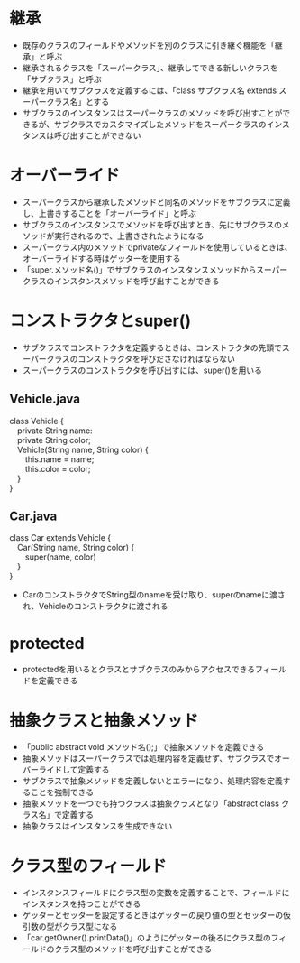# 継承
- 既存のクラスのフィールドやメソッドを別のクラスに引き継ぐ機能を「継承」と呼ぶ
- 継承されるクラスを「スーパークラス」、継承してできる新しいクラスを「サブクラス」と呼ぶ
- 継承を用いてサブクラスを定義するには、「class サブクラス名 extends スーパークラス名」とする
- サブクラスのインスタンスはスーパークラスのメソッドを呼び出すことができるが、サブクラスでカスタマイズしたメソッドをスーパークラスのインスタンスは呼び出すことができない

# オーバーライド
- スーパークラスから継承したメソッドと同名のメソッドをサブクラスに定義し、上書きすることを「オーバーライド」と呼ぶ
- サブクラスのインスタンスでメソッドを呼び出すとき、先にサブクラスのメソッドが実行されるので、上書きされたようになる
- スーパークラス内のメソッドでprivateなフィールドを使用しているときは、オーバーライドする時はゲッターを使用する
- 「super.メソッド名()」でサブクラスのインスタンスメソッドからスーパークラスのインスタンスメソッドを呼び出すことができる

# コンストラクタとsuper()
- サブクラスでコンストラクタを定義するときは、コンストラクタの先頭でスーパークラスのコンストラクタを呼びださなければならない
- スーパークラスのコンストラクタを呼び出すには、super()を用いる
## Vehicle.java
class Vehicle {  
&emsp;private String name:  
&emsp;private String color;  
&emsp;Vehicle(String name, String color) {  
&emsp;&emsp;this.name = name;  
&emsp;&emsp;this.color = color;  
&emsp;}  
}
## Car.java
class Car extends Vehicle {  
&emsp;Car(String name, String color) {  
&emsp;&emsp;super(name, color)  
&emsp;}  
}  
- CarのコンストラクタでString型のnameを受け取り、superのnameに渡され、Vehicleのコンストラクタに渡される

# protected
- protectedを用いるとクラスとサブクラスのみからアクセスできるフィールドを定義できる

# 抽象クラスと抽象メソッド
- 「public abstract void メソッド名();」で抽象メソッドを定義できる
- 抽象メソッドはスーパークラスでは処理内容を定義せず、サブクラスでオーバーライドして定義する
- サブクラスで抽象メソッドを定義しないとエラーになり、処理内容を定義することを強制できる
- 抽象メソッドを一つでも持つクラスは抽象クラスとなり「abstract class クラス名」で定義する
- 抽象クラスはインスタンスを生成できない

# クラス型のフィールド
- インスタンスフィールドにクラス型の変数を定義することで、フィールドにインスタンスを持つことができる
- ゲッターとセッターを設定するときはゲッターの戻り値の型とセッターの仮引数の型がクラス型になる
- 「car.getOwner().printData()」のようにゲッターの後ろにクラス型のフィールドのクラス型のメソッドを呼び出すことができる
